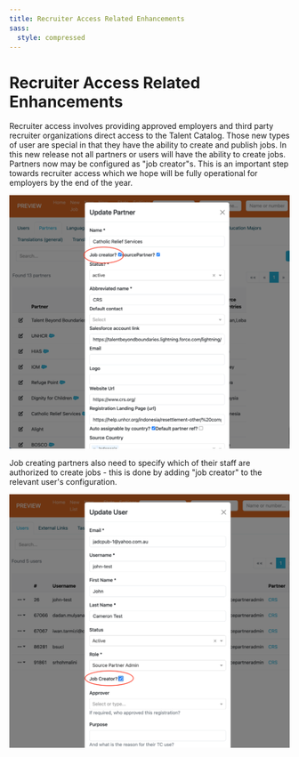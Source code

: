 ```yaml
---
title: Recruiter Access Related Enhancements
sass:
  style: compressed
---
```


# Recruiter Access Related Enhancements

Recruiter access involves providing approved employers and third party recruiter organizations direct access to
the Talent Catalog. Those new types of user are special in that they have the ability to create 
and publish jobs. 
In this new release not all partners or users will have the ability to create jobs. 
Partners now may be configured as "job creator"s. This is an important step towards recruiter 
access which we hope will be fully operational for employers by the end of the year. 

<div class="card-image-container">
    <img src="./../assets/images/v210/JobCreator.png" alt="Job Creator Partner" class="card-image">
</div>



Job creating partners also need to specify which of their staff are authorized to create jobs - 
this is done by adding "job creator" to the relevant user's configuration.  

<div class="card-image-container">
  <img src="./../assets/images/v210/JobCreatorUser.png" alt="Job Creator User" class="card-image">
</div>
